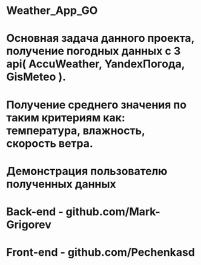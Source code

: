 # Weather_App_GO
# Основная задача данного проекта, получение погодных данных с 3 api( AccuWeather, YandexПогода, GisMeteo ).
# Получение среднего значения по таким критериям как: температура, влажность, скорость ветра.
# Демонстрация пользователю полученных данных

# Back-end - github.com/Mark-Grigorev
# Front-end - github.com/Pechenkasd
